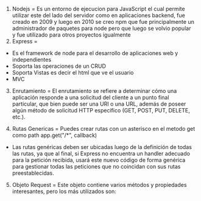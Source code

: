 1. Nodejs = Es un entorno de ejecucion para JavaScript el cual permite utilizar este del lado del servidor como en aplicaciones backend, fue creado en 2009 y luego en 2010 se creo npm que fue principalmente un administrador de paquetes para node pero que luego se volvio popular y fue utilizado para otros proyectos igualmente
2. Express = 
+ Es el framework de node para el desarrollo de aplicaciones web y independientes
+ Soporta las operaciones de un CRUD
+ Soporta Vistas es decir el html que ve el usuario
+ MVC 
3. Enrutamiento = El enrutamiento se refiere a determinar cómo una aplicación responde a una solicitud del cliente a un 
punto final particular, que bien puede ser una URI o una URL, además de poseer algún método de 
solicitud HTTP específico (GET, POST, PUT, DELETE, etc.).

4. Rutas Genericas = Puedes crear rutas con un asterisco en el metodo get como path app.get("/*", callback)
+  Las rutas genéricas deben ser ubicadas luego de la definición de todas las rutas, ya que al final, si Express no encuentra un handler adecuado para la petición recibida, usará este nuevo código de forma genérica para gestionar todas las peticiones que no coincidan con sus rutas preestablecidas.
5. Objeto Request = Este objeto contiene varios métodos y propiedades interesantes, pero los más utilizados son:

